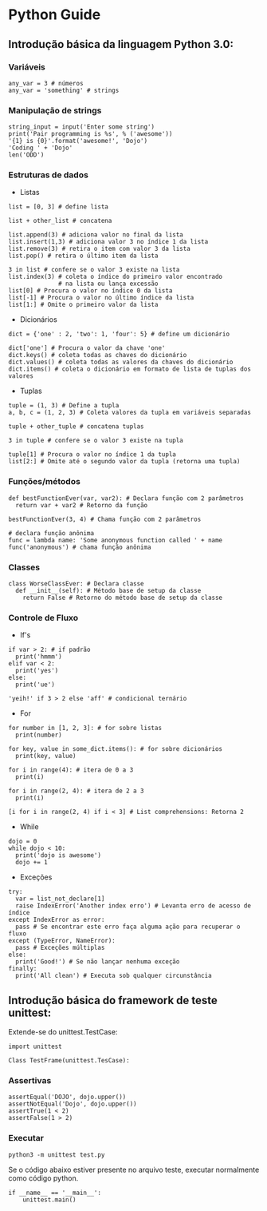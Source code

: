 # Python Guide

## Introdução básica da linguagem Python 3.0:

### Variáveis

```
any_var = 3 # números
any_var = 'something' # strings
```

### Manipulação de strings

```
string_input = input('Enter some string')
print('Pair programming is %s', % ('awesome'))
'{1} is {0}'.format('awesome!', 'Dojo')
'Coding ' + 'Dojo'
len('ODD')
```

### Estruturas de dados

- Listas

```
list = [0, 3] # define lista

list + other_list # concatena

list.append(3) # adiciona valor no final da lista
list.insert(1,3) # adiciona valor 3 no índice 1 da lista
list.remove(3) # retira o item com valor 3 da lista
list.pop() # retira o último item da lista

3 in list # confere se o valor 3 existe na lista
list.index(3) # coleta o índice do primeiro valor encontrado           
              # na lista ou lança excessão
list[0] # Procura o valor no índice 0 da lista
list[-1] # Procura o valor no último índice da lista
list[1:] # Omite o primeiro valor da lista
```

- Dicionários

```
dict = {'one' : 2, 'two': 1, 'four': 5} # define um dicionário

dict['one'] # Procura o valor da chave 'one'
dict.keys() # coleta todas as chaves do dicionário
dict.values() # coleta todas as valores da chaves do dicionário
dict.items() # coleta o dicionário em formato de lista de tuplas dos valores
```

- Tuplas

```
tuple = (1, 3) # Define a tupla
a, b, c = (1, 2, 3) # Coleta valores da tupla em variáveis separadas

tuple + other_tuple # concatena tuplas

3 in tuple # confere se o valor 3 existe na tupla

tuple[1] # Procura o valor no índice 1 da tupla
list[2:] # Omite até o segundo valor da tupla (retorna uma tupla)
```

### Funções/métodos

```
def bestFunctionEver(var, var2): # Declara função com 2 parâmetros
  return var + var2 # Retorno da função

bestFunctionEver(3, 4) # Chama função com 2 parâmetros

# declara função anônima
func = lambda name: 'Some anonymous function called ' + name
func('anonymous') # chama função anônima
```

### Classes

```
class WorseClassEver: # Declara classe
  def __init__(self): # Método base de setup da classe
    return False # Retorno do método base de setup da classe
```

### Controle de Fluxo

- If's

```
if var > 2: # if padrão
  print('hmmm')
elif var < 2:
  print('yes')
else:
  print('ue')

'yeih!' if 3 > 2 else 'aff' # condicional ternário
```

- For

```
for number in [1, 2, 3]: # for sobre listas
  print(number)

for key, value in some_dict.items(): # for sobre dicionários
  print(key, value)

for i in range(4): # itera de 0 a 3
  print(i)

for i in range(2, 4): # itera de 2 a 3
  print(i)    

[i for i in range(2, 4) if i < 3] # List comprehensions: Retorna 2
```

- While

```
dojo = 0
while dojo < 10:
  print('dojo is awesome')
  dojo += 1
```

- Exceções

```
try:
  var = list_not_declare[1]
  raise IndexError('Another index erro') # Levanta erro de acesso de índice
except IndexError as error:
  pass # Se encontrar este erro faça alguma ação para recuperar o fluxo
except (TypeError, NameError):
  pass # Exceções múltiplas
else:
  print('Good!') # Se não lançar nenhuma exceção
finally:
  print('All clean') # Executa sob qualquer circunstância
```

## Introdução básica do framework de teste unittest:

Extende-se do unittest.TestCase:

```
import unittest

Class TestFrame(unittest.TesCase):
```

### Assertivas

```
assertEqual('DOJO', dojo.upper())
assertNotEqual('Dojo', dojo.upper())
assertTrue(1 < 2)
assertFalse(1 > 2)
```

### Executar

```
python3 -m unittest test.py
```

Se o código abaixo estiver presente no arquivo teste, executar normalmente como código python.

```
if __name__ == '__main__':
    unittest.main()
```
